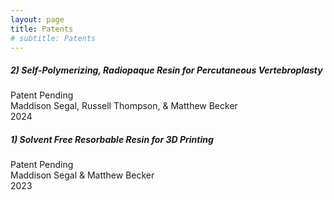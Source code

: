 ```yaml
---
layout: page
title: Patents
# subtitle: Patents
---
```



##### 2) Self-Polymerizing, Radiopaque Resin for Percutaneous Vertebroplasty  
Patent Pending  
Maddison Segal, Russell Thompson, & Matthew Becker   
2024  


##### 1) Solvent Free Resorbable Resin for 3D Printing  
Patent Pending  
Maddison Segal & Matthew Becker  
2023   

